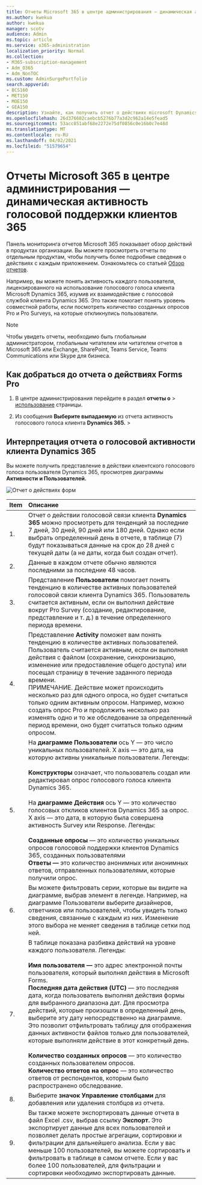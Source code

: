 ```yaml
---
title: Отчеты Microsoft 365 в центре администрирования — динамическая активность голосовой поддержки клиентов 365
ms.author: kwekua
author: kwekua
manager: scotv
audience: Admin
ms.topic: article
ms.service: o365-administration
localization_priority: Normal
ms.collection:
- M365-subscription-management
- Adm_O365
- Adm_NonTOC
ms.custom: AdminSurgePortfolio
search.appverid:
- BCS160
- MET150
- MOE150
- GEA150
description: Узнайте, как получить отчет о действиях microsoft Dynamics 365 с помощью панели мониторинга отчетов Microsoft 365 в центре администрирования Microsoft 365.
ms.openlocfilehash: 26d376602caebcb5276b77a3d2c962a14e5fead5
ms.sourcegitcommit: 53acc851abf68e2272e75df0856c0e16b0c7e48d
ms.translationtype: MT
ms.contentlocale: ru-RU
ms.lasthandoff: 04/02/2021
ms.locfileid: "51579654"
---
```

# <a name="microsoft-365-reports-in-the-admin-center---dynamics-365-customer-voice-activity"></a>Отчеты Microsoft 365 в центре администрирования — динамическая активность голосовой поддержки клиентов 365

Панель мониторинга отчетов  Microsoft 365 показывает обзор действий в продуктах организации. Вы можете просмотреть отчеты по отдельным продуктам, чтобы получить более подробные сведения о действиях с каждым приложением. Ознакомьтесь со статьей [Обзор отчетов](activity-reports.md).
  
Например, вы можете понять активность каждого пользователя, лицензированного на использование голосового голоса клиента Microsoft Dynamics 365, изумив их взаимодействие с голосовой службой клиента Dynamics 365. Это также помогает понять уровень совместной работы, если посмотреть количество созданных опросов Pro и Pro Surveys, на которые откликнулись пользователи. 
  
> [!NOTE]
> Чтобы увидеть отчеты, необходимо быть глобальным администратором, глобальным читателем или читателем отчетов в Microsoft 365 или Exchange, SharePoint, Teams Service, Teams Communications или Skype для бизнеса. 

## <a name="how-to-get-to-the-forms-pro-activity-report"></a>Как добраться до отчета о действиях Forms Pro

1. В центре администрирования перейдите в раздел **отчеты о** \> <a href="https://go.microsoft.com/fwlink/p/?linkid=2074756" target="_blank">использование</a> страницы.

    
2. Из сообщения **Выберите выпадаемую** из отчета активность голосового голоса клиента **Dynamics 365.** \> 

## <a name="interpret-the-dynamics-365-customer-voice-activity-report"></a>Интерпретация отчета о голосовой активности клиента Dynamics 365

Вы можете получить представление в действии клиентского голосового голоса пользователя Dynamics 365, просмотрев диаграммы **Активности** **и Пользователей.** 

![Отчет о действиях форм](../../media/formsproactivity.png)

|Item|Описание|
|:-----|:-----|
|1.  <br/> |Отчет о действии голосовой связи клиента **Dynamics 365** можно просмотреть для тенденций за последние 7 дней, 30 дней, 90 дней или 180 дней. Однако если выбрать определенный день в отчете, в таблице (7) будут показываться данные на срок до 28 дней с текущей даты (а не даты, когда был создан отчет).   <br/> |
|2.  <br/> |Данные в каждом отчете обычно являются последними за последние 48 часов.  <br/> |
|3.  <br/> |Представление **Пользователи** помогает понять тенденцию в количестве активных пользователей голосовой связи клиента Dynamics 365. Пользователь считается активным, если он выполнил действие вокруг Pro Survey (создание, редактирование, представление и т. д.) в течение определенного периода времени.  <br/> |
|4.  <br/> |Представление **Activity** поможет вам понять тенденцию в количестве активных пользователей. Пользователь считается активным, если он выполнял действия с файлом (сохранение, синхронизацию, изменение или предоставление общего доступа) или посещал страницу в течение заданного периода времени.<br/> ПРИМЕЧАНИЕ. Действие может происходить несколько раз для одного опроса, но будет считаться только одним активным опросом. Например, можно создать опрос Pro и продолжить несколько раз изменять одно и то же обследование за определенный период времени, оно будет считаться только одним опросом. <br>|
|5.<br/>|На **диаграмме Пользователи** ось Y — это число уникальных пользователей. X axis — это дата, на которую активны уникальные пользователи. Легенды:<br/><br/>**Конструкторы** означает, что пользователь создал или редактировал опрос голосового голоса клиента Dynamics 365.<br><br>На **диаграмме Действия** ось Y — это количество голосовых откликов клиентов Dynamics 365 за опрос. X axis — это дата, в которую была совершена активность Survey или Response. Легенды:<br/><br/>**Созданные опросы** — это количество уникальных опросов голосовой поддержки клиентов Dynamics 365, созданных пользователями<br>**Ответы —** это количество анонимных или анонимных ответов, отправленных пользователями, которые получили опрос. |
|6.<br/>|Вы можете фильтровать серии, которые вы видите на диаграмме, выбрав элемент в легенде. Например, на диаграмме Пользователи выберите дизайнеров, ответчиков или пользователей, чтобы увидеть только сведения, связанные с каждым из них. Изменение этого выбора не меняет сведения в таблице сетки под ней.|
|7.<br/>|В таблице показана разбивка действий на уровне каждого пользователя. Легенды:<br/><br/>**Имя пользователя —** это адрес электронной почты пользователя, который выполнял действия в Microsoft Forms.<br/>**Последняя дата действия (UTC)** — это последняя дата, когда пользователь выполнял действия формы для выбранного диапазона дат. Для просмотра действий, которые произошли в определенный день, выберите эту дату непосредственно на диаграмме.<br/>Это позволит отфильтровать таблицу для отображения данных активности файлов только для пользователей, которые выполняли действие в этот конкретный день.<br/><br/>**Количество созданных опросов** — это количество созданных пользователем опросов.<br/> **Количество ответов на опрос** — это количество ответов от респондентов, которым было распространено обследование.|
|8.<br/>|Выберите **значок Управление столбцами** для добавления или удаления столбцов из отчета.|
|9.<br/>|Вы также можете экспортировать данные отчета в файл Excel .csv, выбрав ссылку **Экспорт.** Это экспортирует данные для всех пользователей и позволяет делать простые агрегации, сортировки и фильтрации для дальнейшего анализа. Если у вас меньше 100 пользователей, вы можете сортировать и фильтровать в таблице в самом отчете. Если у вас более 100 пользователей, для фильтрации и сортировки необходимо экспортировать данные.|